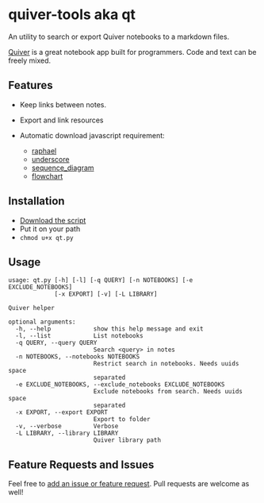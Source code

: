 quiver-tools aka qt
===================

An utility to search or export Quiver notebooks to a markdown files.

[Quiver](http://happenapps.com/#quiver) is a great notebook app built for programmers. Code and text can be freely mixed. 

## Features

- Keep links between notes. 
- Export and link resources
- Automatic download javascript requirement:
		
  - [raphael](https://raw.githubusercontent.com/DmitryBaranovskiy/raphael/master/raphael.min.js)
  - [underscore](https://raw.githubusercontent.com/jashkenas/underscore/master/underscore-min.js)
  - [sequence_diagram](https://raw.githubusercontent.com/bramp/js-sequence-diagrams/master/dist/sequence-diagram-min.js)
  - [flowchart](https://raw.githubusercontent.com/adrai/flowchart.js/master/release/flowchart.min.js)


## Installation

- [Download the script](https://raw.githubusercontent.com/mbelletti/quiver-tools/master/qt.py)
- Put it on your path
- `chmod u+x qt.py`

## Usage

	usage: qt.py [-h] [-l] [-q QUERY] [-n NOTEBOOKS] [-e EXCLUDE_NOTEBOOKS]
	             [-x EXPORT] [-v] [-L LIBRARY]

	Quiver helper

	optional arguments:
	  -h, --help            show this help message and exit
	  -l, --list            List notebooks
	  -q QUERY, --query QUERY
	                        Search <query> in notes
	  -n NOTEBOOKS, --notebooks NOTEBOOKS
	                        Restrict search in notebooks. Needs uuids space
	                        separated
	  -e EXCLUDE_NOTEBOOKS, --exclude_notebooks EXCLUDE_NOTEBOOKS
	                        Exclude notebooks from search. Needs uuids space
	                        separated
	  -x EXPORT, --export EXPORT
	                        Export to folder
	  -v, --verbose         Verbose
	  -L LIBRARY, --library LIBRARY
	                        Quiver library path

## Feature Requests and Issues

Feel free to [add an issue or feature request](https://github.com/mbelletti/quiver-tools/issues). Pull requests are welcome as well! 
